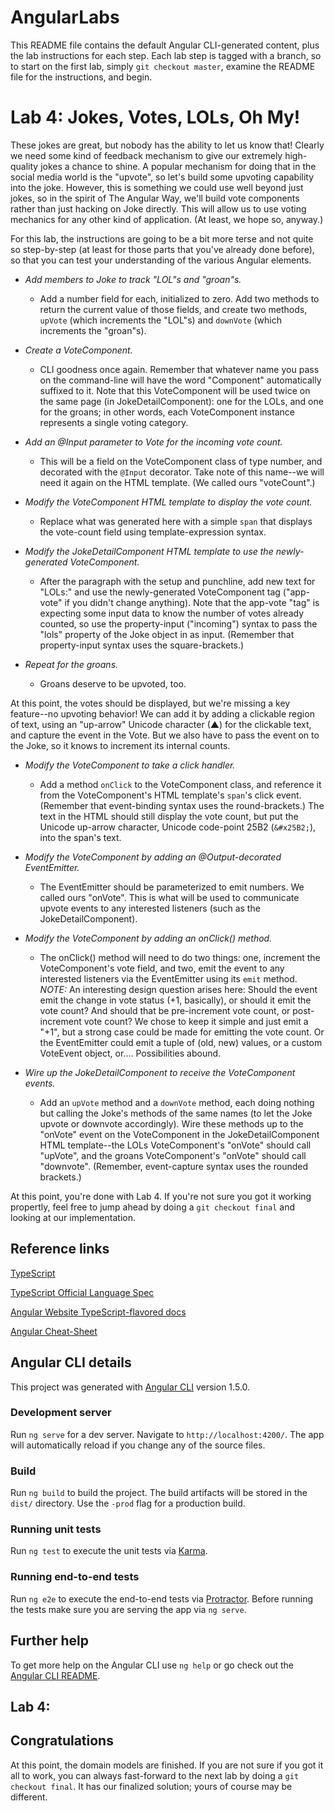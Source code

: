 # AngularLabs

This README file contains the default Angular CLI-generated content, plus the lab instructions for each step. Each lab step is tagged with a branch, so to start on the first lab, simply `git checkout master`, examine the README file for the instructions, and begin.

# Lab 4: Jokes, Votes, LOLs, Oh My!

These jokes are great, but nobody has the ability to let us know that! Clearly we need some kind of feedback mechanism to give our extremely high-quality jokes a chance to shine. A popular mechanism for doing that in the social media world is the "upvote", so let's build some upvoting capability into the joke. However, this is something we could use well beyond just jokes, so in the spirit of The Angular Way, we'll build vote components rather than just hacking on Joke directly. This will allow us to use voting mechanics for any other kind of application. (At least, we hope so, anyway.)

For this lab, the instructions are going to be a bit more terse and not quite so step-by-step (at least for those parts that you've already done before), so that you can test your understanding of the various Angular elements.

* *Add members to Joke to track "LOL"s and "groan"s.* 
  * Add a number field for each, initialized to zero. Add two methods to return the current value of those fields, and create two methods, `upVote` (which increments the "LOL"s) and `downVote` (which increments the "groan"s).

* *Create a VoteComponent.* 
  * CLI goodness once again. Remember that whatever name you pass on the command-line will have the word "Component" automatically suffixed to it. Note that this VoteComponent will be used twice on the same page (in JokeDetailComponent): one for the LOLs, and one for the groans; in other words, each VoteComponent instance represents a single voting category.

* *Add an @Input parameter to Vote for the incoming vote count.* 
  * This will be a field on the VoteComponent class of type number, and decorated with the `@Input` decorator. Take note of this name--we will need it again on the HTML template. (We called ours "voteCount".)

* *Modify the VoteComponent HTML template to display the vote count.* 
  * Replace what was generated here with a simple `span` that displays the vote-count field using template-expression syntax.

* *Modify the JokeDetailComponent HTML template to use the newly-generated VoteComponent.* 
  * After the paragraph with the setup and punchline, add new text for "LOLs:" and use the newly-generated VoteComponent tag ("app-vote" if you didn't change anything). Note that the app-vote "tag" is expecting some input data to know the number of votes already counted, so use the property-input ("incoming") syntax to pass the "lols" property of the Joke object in as input. (Remember that property-input syntax uses the square-brackets.)

* *Repeat for the groans.* 
  * Groans deserve to be upvoted, too.

At this point, the votes should be displayed, but we're missing a key feature--no upvoting behavior! We can add it by adding a clickable region of text, using an "up-arrow" Unicode character (&#x25B2;) for the clickable text, and capture the event in the Vote. But we also have to pass the event on to the Joke, so it knows to increment its internal counts.

* *Modify the VoteComponent to take a click handler.* 
  * Add a method `onClick` to the VoteComponent class, and reference it from the VoteComponent's HTML template's `span`'s click event. (Remember that event-binding syntax uses the round-brackets.) The text in the HTML should still display the vote count, but put the Unicode up-arrow character, Unicode code-point 25B2 (`&#x25B2;`), into the span's text.

* *Modify the VoteComponent by adding an @Output-decorated EventEmitter.* 
  * The EventEmitter should be parameterized to emit numbers. We called ours "onVote". This is what will be used to communicate upvote events to any interested listeners (such as the JokeDetailComponent).

* *Modify the VoteComponent by adding an onClick() method.* 
  * The onClick() method will need to do two things: one, increment the VoteComponent's vote field, and two, emit the event to any interested listeners via the EventEmitter using its `emit` method. *NOTE:* An interesting design question arises here: Should the event emit the change in vote status (+1, basically), or should it emit the vote count? And should that be pre-increment vote count, or post-increment vote count? We chose to keep it simple and just emit a "+1", but a strong case could be made for emitting the vote count. Or the EventEmitter could emit a tuple of (old, new) values, or a custom VoteEvent object, or.... Possibilities abound.

* *Wire up the JokeDetailComponent to receive the VoteComponent events.* 
  * Add an `upVote` method and a `downVote` method, each doing nothing but calling the Joke's methods of the same names (to let the Joke upvote or downvote accordingly). Wire these methods up to the "onVote" event on the VoteComponent in the JokeDetailComponent HTML template--the LOLs VoteComponent's "onVote" should call "upVote", and the groans VoteComponent's "onVote" should call "downvote". (Remember, event-capture syntax uses the rounded brackets.)

At this point, you're done with Lab 4. If you're not sure you got it working propertly, feel free to jump ahead by doing a `git checkout final` and looking at our implementation.

## Reference links

[TypeScript](https://github.com/Microsoft/TypeScript)

[TypeScript Official Language Spec](https://github.com/Microsoft/TypeScript/tree/2.1/doc)

[Angular Website TypeScript-flavored docs](https://angular.io/docs/ts/latest/)

[Angular Cheat-Sheet](https://angular.io/docs/ts/latest/guide/cheatsheet.html)

## Angular CLI details

This project was generated with [Angular CLI](https://github.com/angular/angular-cli) version 1.5.0.

### Development server
Run `ng serve` for a dev server. Navigate to `http://localhost:4200/`. The app will automatically reload if you change any of the source files.

### Build

Run `ng build` to build the project. The build artifacts will be stored in the `dist/` directory. Use the `-prod` flag for a production build.

### Running unit tests

Run `ng test` to execute the unit tests via [Karma](https://karma-runner.github.io).

### Running end-to-end tests

Run `ng e2e` to execute the end-to-end tests via [Protractor](http://www.protractortest.org/).
Before running the tests make sure you are serving the app via `ng serve`.

## Further help

To get more help on the Angular CLI use `ng help` or go check out the [Angular CLI README](https://github.com/angular/angular-cli/blob/master/README.md).


## Lab 4: 



## Congratulations

At this point, the domain models are finished. If you are not sure if you got it all to work, you can always fast-forward to the next lab by doing a `git checkout final`. It has our finalized solution; yours of course may be different.

